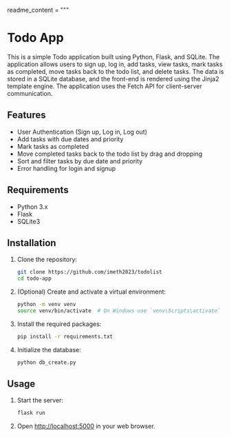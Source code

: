 readme_content = """
# Todo App

This is a simple Todo application built using Python, Flask, and SQLite. The application allows users to sign up, log in, add tasks, view tasks, mark tasks as completed, move tasks back to the todo list, and delete tasks. The data is stored in a SQLite database, and the front-end is rendered using the Jinja2 template engine. The application uses the Fetch API for client-server communication.

## Features

- User Authentication (Sign up, Log in, Log out)
- Add tasks with due dates and priority
- Mark tasks as completed
- Move completed tasks back to the todo list by drag and dropping
- Sort and filter tasks by due date and priority
- Error handling for login and signup

## Requirements

- Python 3.x
- Flask
- SQLite3

## Installation

1. Clone the repository:

    ```bash
    git clone https://github.com/imeth2023/todolist
    cd todo-app
    ```

2. (Optional) Create and activate a virtual environment:

    ```bash
    python -m venv venv
    source venv/bin/activate  # On Windows use `venv\Scripts\activate`
    ```

3. Install the required packages:

    ```bash
    pip install -r requirements.txt
    ```

4. Initialize the database:

    ```bash
    python db_create.py
    ```


## Usage

1. Start the  server:

    ```bash
    flask run
    ```

2. Open [http://localhost:5000](http://localhost:5000) in your web browser.



